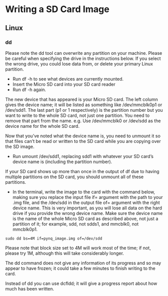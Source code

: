 
# Writing a SD Card Image

## Linux

### dd

Please note the dd tool can overwrite any partition on your machine. Please be careful when specifying the drive in the instructions below. If you select the wrong drive, you could lose data from, or delete your primary Linux partition.

  - Run df -h to see what devices are currently mounted.
  - Insert the Micro SD card into your SD card reader
  - Run df -h again.
    
The new device that has appeared is your Micro SD card. The left column gives the device name; it will be listed as something like /dev/mmcblk0p1 or /dev/sdd1. The last part (p1 or 1 respectively) is the partition number but you want to write to the whole SD card, not just one partition. You need to remove that part from the name. e.g. Use /dev/mmcblk0 or /dev/sdd as the device name for the whole SD card.

Now that you’ve noted what the device name is, you need to unmount it so that files can’t be read or written to the SD card while you are copying over the SD image.

  - Run umount /dev/sdd1, replacing sdd1 with whatever your SD card’s device name is (including the partition number).
    
If your SD card shows up more than once in the output of df due to having multiple partitions on the SD card, you should unmount all of these partitions.

  - In the terminal, write the image to the card with the command below, making sure you replace the input file if= argument with the path to your .img file, and the /dev/sdd in the output file of= argument with the right device name. This is very important, as you will lose all data on the hard drive if you provide the wrong device name. Make sure the device name is the name of the whole Micro SD card as described above, not just a partition of it; for example, sdd, not sdds1, and mmcblk0, not mmcblk0p1.
    
`sudo dd bs=4M if=pynq_image.img of=/dev/sdd`

Please note that block size set to 4M will work most of the time; if not, please try 1M, although this will take considerably longer.

The dd command does not give any information of its progress and so may appear to have frozen; it could take a few minutes to finish writing to the card.

Instead of dd you can use dcfldd; it will give a progress report about how much has been written.
